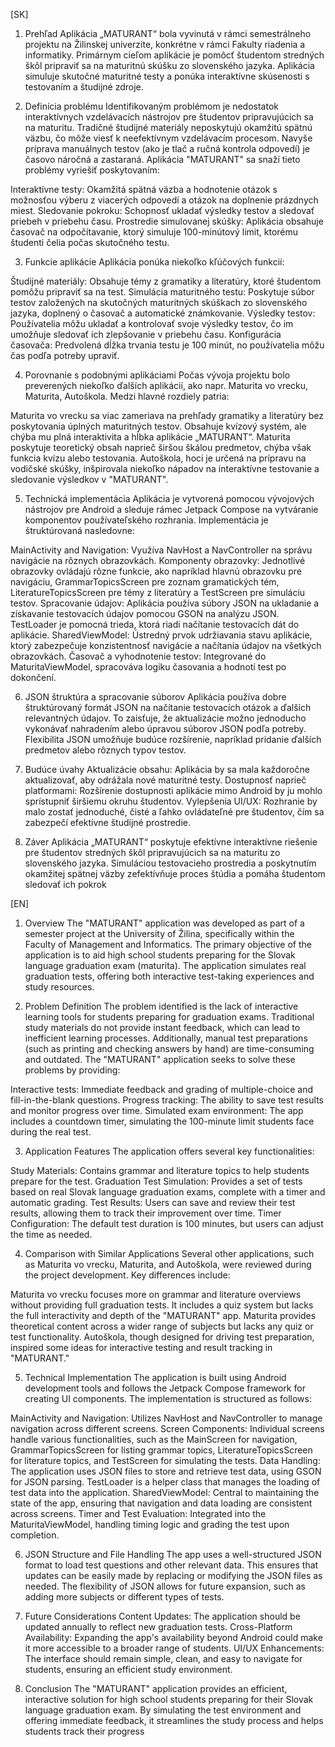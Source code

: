 [SK]
1. Prehľad
Aplikácia „MATURANT“ bola vyvinutá v rámci semestrálneho projektu na Žilinskej univerzite, konkrétne v rámci Fakulty riadenia a informatiky. Primárnym cieľom aplikácie je pomôcť študentom stredných škôl pripraviť sa na maturitnú skúšku zo slovenského jazyka. Aplikácia simuluje skutočné maturitné testy a ponúka interaktívne skúsenosti s testovaním a študijné zdroje.

2. Definícia problému
Identifikovaným problémom je nedostatok interaktívnych vzdelávacích nástrojov pre študentov pripravujúcich sa na maturitu. Tradičné študijné materiály neposkytujú okamžitú spätnú väzbu, čo môže viesť k neefektívnym vzdelávacím procesom. Navyše príprava manuálnych testov (ako je tlač a ručná kontrola odpovedí) je časovo náročná a zastaraná. Aplikácia "MATURANT" sa snaží tieto problémy vyriešiť poskytovaním:

Interaktívne testy: Okamžitá spätná väzba a hodnotenie otázok s možnosťou výberu z viacerých odpovedí a otázok na doplnenie prázdnych miest.
Sledovanie pokroku: Schopnosť ukladať výsledky testov a sledovať priebeh v priebehu času.
Prostredie simulovanej skúšky: Aplikácia obsahuje časovač na odpočítavanie, ktorý simuluje 100-minútový limit, ktorému študenti čelia počas skutočného testu.

3. Funkcie aplikácie
Aplikácia ponúka niekoľko kľúčových funkcií:

Študijné materiály: Obsahuje témy z gramatiky a literatúry, ktoré študentom pomôžu pripraviť sa na test.
Simulácia maturitného testu: Poskytuje súbor testov založených na skutočných maturitných skúškach zo slovenského jazyka, doplnený o časovač a automatické známkovanie.
Výsledky testov: Používatelia môžu ukladať a kontrolovať svoje výsledky testov, čo im umožňuje sledovať ich zlepšovanie v priebehu času.
Konfigurácia časovača: Predvolená dĺžka trvania testu je 100 minút, no používatelia môžu čas podľa potreby upraviť.

4. Porovnanie s podobnými aplikáciami
Počas vývoja projektu bolo preverených niekoľko ďalších aplikácií, ako napr. Maturita vo vrecku, Maturita, Autoškola. Medzi hlavné rozdiely patria:

Maturita vo vrecku sa viac zameriava na prehľady gramatiky a literatúry bez poskytovania úplných maturitných testov. Obsahuje kvízový systém, ale chýba mu plná interaktivita a hĺbka aplikácie „MATURANT“.
Maturita poskytuje teoretický obsah naprieč širšou škálou predmetov, chýba však funkcia kvízu alebo testovania.
Autoškola, hoci je určená na prípravu na vodičské skúšky, inšpirovala niekoľko nápadov na interaktívne testovanie a sledovanie výsledkov v "MATURANT".

5. Technická implementácia
Aplikácia je vytvorená pomocou vývojových nástrojov pre Android a sleduje rámec Jetpack Compose na vytváranie komponentov používateľského rozhrania. Implementácia je štruktúrovaná nasledovne:

MainActivity and Navigation: Využíva NavHost a NavController na správu navigácie na rôznych obrazovkách.
Komponenty obrazovky: Jednotlivé obrazovky ovládajú rôzne funkcie, ako napríklad hlavnú obrazovku pre navigáciu, GrammarTopicsScreen pre zoznam gramatických tém, LiteratureTopicsScreen pre témy z literatúry a TestScreen pre simuláciu testov.
Spracovanie údajov: Aplikácia používa súbory JSON na ukladanie a získavanie testovacích údajov pomocou GSON na analýzu JSON. TestLoader je pomocná trieda, ktorá riadi načítanie testovacích dát do aplikácie.
SharedViewModel: Ústredný prvok udržiavania stavu aplikácie, ktorý zabezpečuje konzistentnosť navigácie a načítania údajov na všetkých obrazovkách.
Časovač a vyhodnotenie testov: Integrované do MaturitaViewModel, spracováva logiku časovania a hodnotí test po dokončení.

6. JSON štruktúra a spracovanie súborov
Aplikácia používa dobre štruktúrovaný formát JSON na načítanie testovacích otázok a ďalších relevantných údajov. To zaisťuje, že aktualizácie možno jednoducho vykonávať nahradením alebo úpravou súborov JSON podľa potreby. Flexibilita JSON umožňuje budúce rozšírenie, napríklad pridanie ďalších predmetov alebo rôznych typov testov.

7. Budúce úvahy
Aktualizácie obsahu: Aplikácia by sa mala každoročne aktualizovať, aby odrážala nové maturitné testy.
Dostupnosť naprieč platformami: Rozšírenie dostupnosti aplikácie mimo Android by ju mohlo sprístupniť širšiemu okruhu študentov.
Vylepšenia UI/UX: Rozhranie by malo zostať jednoduché, čisté a ľahko ovládateľné pre študentov, čím sa zabezpečí efektívne študijné prostredie.

8. Záver
Aplikácia „MATURANT“ poskytuje efektívne interaktívne riešenie pre študentov stredných škôl pripravujúcich sa na maturitu zo slovenského jazyka. Simuláciou testovacieho prostredia a poskytnutím okamžitej spätnej väzby zefektívňuje proces štúdia a pomáha študentom sledovať ich pokrok

[EN]
1. Overview
The "MATURANT" application was developed as part of a semester project at the University of Žilina, specifically within the Faculty of Management and Informatics. The primary objective of the application is to aid high school students preparing for the Slovak language graduation exam (maturita). The application simulates real graduation tests, offering both interactive test-taking experiences and study resources.

2. Problem Definition
The problem identified is the lack of interactive learning tools for students preparing for graduation exams. Traditional study materials do not provide instant feedback, which can lead to inefficient learning processes. Additionally, manual test preparations (such as printing and checking answers by hand) are time-consuming and outdated. The "MATURANT" application seeks to solve these problems by providing:

Interactive tests: Immediate feedback and grading of multiple-choice and fill-in-the-blank questions.
Progress tracking: The ability to save test results and monitor progress over time.
Simulated exam environment: The app includes a countdown timer, simulating the 100-minute limit students face during the real test.

3. Application Features
The application offers several key functionalities:

Study Materials: Contains grammar and literature topics to help students prepare for the test.
Graduation Test Simulation: Provides a set of tests based on real Slovak language graduation exams, complete with a timer and automatic grading.
Test Results: Users can save and review their test results, allowing them to track their improvement over time.
Timer Configuration: The default test duration is 100 minutes, but users can adjust the time as needed.

4. Comparison with Similar Applications
Several other applications, such as Maturita vo vrecku, Maturita, and Autoškola, were reviewed during the project development. Key differences include:

Maturita vo vrecku focuses more on grammar and literature overviews without providing full graduation tests. It includes a quiz system but lacks the full interactivity and depth of the "MATURANT" app.
Maturita provides theoretical content across a wider range of subjects but lacks any quiz or test functionality.
Autoškola, though designed for driving test preparation, inspired some ideas for interactive testing and result tracking in "MATURANT."

5. Technical Implementation
The application is built using Android development tools and follows the Jetpack Compose framework for creating UI components. The implementation is structured as follows:

MainActivity and Navigation: Utilizes NavHost and NavController to manage navigation across different screens.
Screen Components: Individual screens handle various functionalities, such as the MainScreen for navigation, GrammarTopicsScreen for listing grammar topics, LiteratureTopicsScreen for literature topics, and TestScreen for simulating the tests.
Data Handling: The application uses JSON files to store and retrieve test data, using GSON for JSON parsing. TestLoader is a helper class that manages the loading of test data into the application.
SharedViewModel: Central to maintaining the state of the app, ensuring that navigation and data loading are consistent across screens.
Timer and Test Evaluation: Integrated into the MaturitaViewModel, handling timing logic and grading the test upon completion.

6. JSON Structure and File Handling
The app uses a well-structured JSON format to load test questions and other relevant data. This ensures that updates can be easily made by replacing or modifying the JSON files as needed. The flexibility of JSON allows for future expansion, such as adding more subjects or different types of tests.

7. Future Considerations
Content Updates: The application should be updated annually to reflect new graduation tests.
Cross-Platform Availability: Expanding the app's availability beyond Android could make it more accessible to a broader range of students.
UI/UX Enhancements: The interface should remain simple, clean, and easy to navigate for students, ensuring an efficient study environment.

8. Conclusion
The "MATURANT" application provides an efficient, interactive solution for high school students preparing for their Slovak language graduation exam. By simulating the test environment and offering immediate feedback, it streamlines the study process and helps students track their progress
